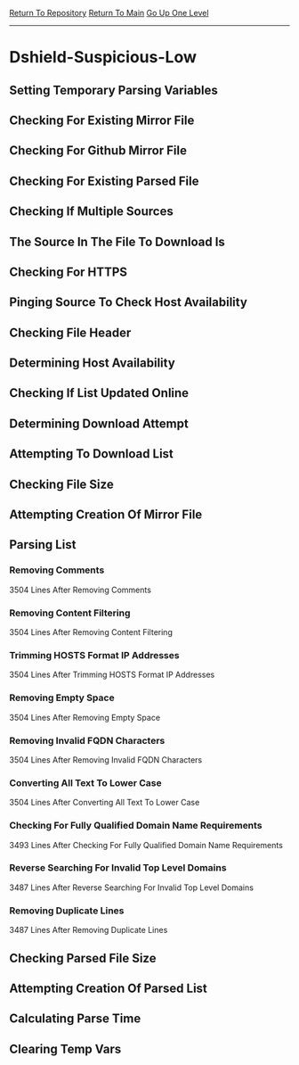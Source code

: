 [Return To Repository](https://github.com/deathbybandaid/piholeparser/)
[Return To Main](https://github.com/deathbybandaid/piholeparser/blob/master/RecentRunLogs/Mainlog.md)
[Go Up One Level](https://github.com/deathbybandaid/piholeparser/blob/master/RecentRunLogs/TopLevelScripts/30-Processing-Blacklists.md)
____________________________________
# Dshield-Suspicious-Low
## Setting Temporary Parsing Variables
## Checking For Existing Mirror File
## Checking For Github Mirror File
## Checking For Existing Parsed File
## Checking If Multiple Sources
## The Source In The File To Download Is
## Checking For HTTPS
## Pinging Source To Check Host Availability
## Checking File Header
## Determining Host Availability
## Checking If List Updated Online
## Determining Download Attempt
## Attempting To Download List
## Checking File Size
## Attempting Creation Of Mirror File
## Parsing List
### Removing Comments
3504 Lines After Removing Comments
### Removing Content Filtering
3504 Lines After Removing Content Filtering
### Trimming HOSTS Format IP Addresses
3504 Lines After Trimming HOSTS Format IP Addresses
### Removing Empty Space
3504 Lines After Removing Empty Space
### Removing Invalid FQDN Characters
3504 Lines After Removing Invalid FQDN Characters
### Converting All Text To Lower Case
3504 Lines After Converting All Text To Lower Case
### Checking For Fully Qualified Domain Name Requirements
3493 Lines After Checking For Fully Qualified Domain Name Requirements
### Reverse Searching For Invalid Top Level Domains
3487 Lines After Reverse Searching For Invalid Top Level Domains
### Removing Duplicate Lines
3487 Lines After Removing Duplicate Lines
## Checking Parsed File Size
## Attempting Creation Of Parsed List
## Calculating Parse Time
## Clearing Temp Vars
